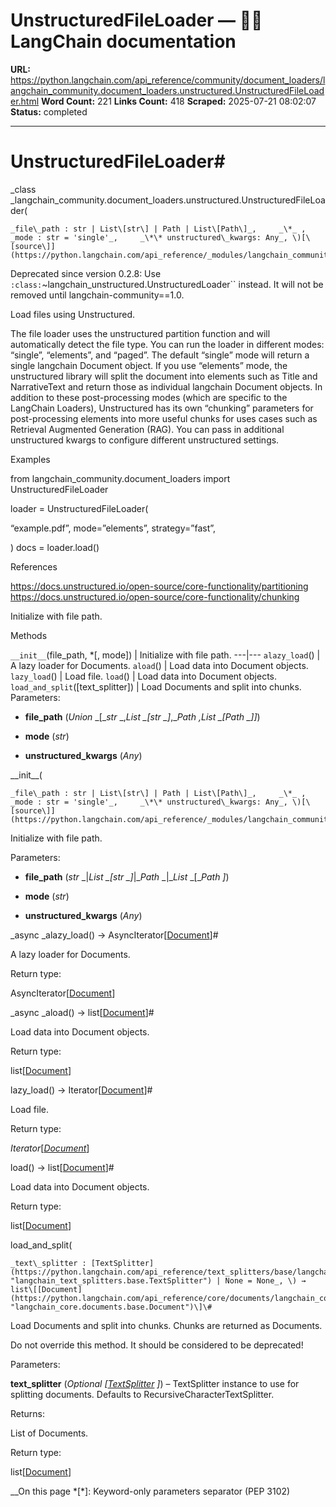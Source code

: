 # UnstructuredFileLoader — 🦜🔗 LangChain  documentation

**URL:** https://python.langchain.com/api_reference/community/document_loaders/langchain_community.document_loaders.unstructured.UnstructuredFileLoader.html
**Word Count:** 221
**Links Count:** 418
**Scraped:** 2025-07-21 08:02:07
**Status:** completed

---

# UnstructuredFileLoader\#

_class _langchain\_community.document\_loaders.unstructured.UnstructuredFileLoader\(

    _file\_path : str | List\[str\] | Path | List\[Path\]_,     _\*_ ,     _mode : str = 'single'_,     _\*\* unstructured\_kwargs: Any_, \)[\[source\]](https://python.langchain.com/api_reference/_modules/langchain_community/document_loaders/unstructured.html#UnstructuredFileLoader)\#     

Deprecated since version 0.2.8: Use `:class:`~langchain_unstructured.UnstructuredLoader`` instead. It will not be removed until langchain-community==1.0.

Load files using Unstructured.

The file loader uses the unstructured partition function and will automatically detect the file type. You can run the loader in different modes: “single”, “elements”, and “paged”. The default “single” mode will return a single langchain Document object. If you use “elements” mode, the unstructured library will split the document into elements such as Title and NarrativeText and return those as individual langchain Document objects. In addition to these post-processing modes \(which are specific to the LangChain Loaders\), Unstructured has its own “chunking” parameters for post-processing elements into more useful chunks for uses cases such as Retrieval Augmented Generation \(RAG\). You can pass in additional unstructured kwargs to configure different unstructured settings.

Examples

from langchain\_community.document\_loaders import UnstructuredFileLoader

loader = UnstructuredFileLoader\(     

“example.pdf”, mode=”elements”, strategy=”fast”,

\) docs = loader.load\(\)

References

<https://docs.unstructured.io/open-source/core-functionality/partitioning> <https://docs.unstructured.io/open-source/core-functionality/chunking>

Initialize with file path.

Methods

`__init__`\(file\_path, \*\[, mode\]\) | Initialize with file path.   ---|---   `alazy_load`\(\) | A lazy loader for Documents.   `aload`\(\) | Load data into Document objects.   `lazy_load`\(\) | Load file.   `load`\(\) | Load data into Document objects.   `load_and_split`\(\[text\_splitter\]\) | Load Documents and split into chunks.      Parameters:     

  * **file\_path** \(_Union_ _\[__str_ _,__List_ _\[__str_ _\]__,__Path_ _,__List_ _\[__Path_ _\]__\]_\)

  * **mode** \(_str_\)

  * **unstructured\_kwargs** \(_Any_\)

\_\_init\_\_\(

    _file\_path : str | List\[str\] | Path | List\[Path\]_,     _\*_ ,     _mode : str = 'single'_,     _\*\* unstructured\_kwargs: Any_, \)[\[source\]](https://python.langchain.com/api_reference/_modules/langchain_community/document_loaders/unstructured.html#UnstructuredFileLoader.__init__)\#     

Initialize with file path.

Parameters:     

  * **file\_path** \(_str_ _|__List_ _\[__str_ _\]__|__Path_ _|__List_ _\[__Path_ _\]_\)

  * **mode** \(_str_\)

  * **unstructured\_kwargs** \(_Any_\)

_async _alazy\_load\(\) → AsyncIterator\[[Document](https://python.langchain.com/api_reference/core/documents/langchain_core.documents.base.Document.html#langchain_core.documents.base.Document "langchain_core.documents.base.Document")\]\#     

A lazy loader for Documents.

Return type:     

AsyncIterator\[[Document](https://python.langchain.com/api_reference/core/documents/langchain_core.documents.base.Document.html#langchain_core.documents.base.Document "langchain_core.documents.base.Document")\]

_async _aload\(\) → list\[[Document](https://python.langchain.com/api_reference/core/documents/langchain_core.documents.base.Document.html#langchain_core.documents.base.Document "langchain_core.documents.base.Document")\]\#     

Load data into Document objects.

Return type:     

list\[[Document](https://python.langchain.com/api_reference/core/documents/langchain_core.documents.base.Document.html#langchain_core.documents.base.Document "langchain_core.documents.base.Document")\]

lazy\_load\(\) → Iterator\[[Document](https://python.langchain.com/api_reference/core/documents/langchain_core.documents.base.Document.html#langchain_core.documents.base.Document "langchain_core.documents.base.Document")\]\#     

Load file.

Return type:     

_Iterator_\[[_Document_](https://python.langchain.com/api_reference/core/documents/langchain_core.documents.base.Document.html#langchain_core.documents.base.Document "langchain_core.documents.base.Document")\]

load\(\) → list\[[Document](https://python.langchain.com/api_reference/core/documents/langchain_core.documents.base.Document.html#langchain_core.documents.base.Document "langchain_core.documents.base.Document")\]\#     

Load data into Document objects.

Return type:     

list\[[Document](https://python.langchain.com/api_reference/core/documents/langchain_core.documents.base.Document.html#langchain_core.documents.base.Document "langchain_core.documents.base.Document")\]

load\_and\_split\(

    _text\_splitter : [TextSplitter](https://python.langchain.com/api_reference/text_splitters/base/langchain_text_splitters.base.TextSplitter.html#langchain_text_splitters.base.TextSplitter "langchain_text_splitters.base.TextSplitter") | None = None_, \) → list\[[Document](https://python.langchain.com/api_reference/core/documents/langchain_core.documents.base.Document.html#langchain_core.documents.base.Document "langchain_core.documents.base.Document")\]\#     

Load Documents and split into chunks. Chunks are returned as Documents.

Do not override this method. It should be considered to be deprecated\!

Parameters:     

**text\_splitter** \(_Optional_ _\[_[_TextSplitter_](https://python.langchain.com/api_reference/text_splitters/base/langchain_text_splitters.base.TextSplitter.html#langchain_text_splitters.base.TextSplitter "langchain_text_splitters.base.TextSplitter") _\]_\) – TextSplitter instance to use for splitting documents. Defaults to RecursiveCharacterTextSplitter.

Returns:     

List of Documents.

Return type:     

list\[[Document](https://python.langchain.com/api_reference/core/documents/langchain_core.documents.base.Document.html#langchain_core.documents.base.Document "langchain_core.documents.base.Document")\]

__On this page   *[\*]: Keyword-only parameters separator (PEP 3102)